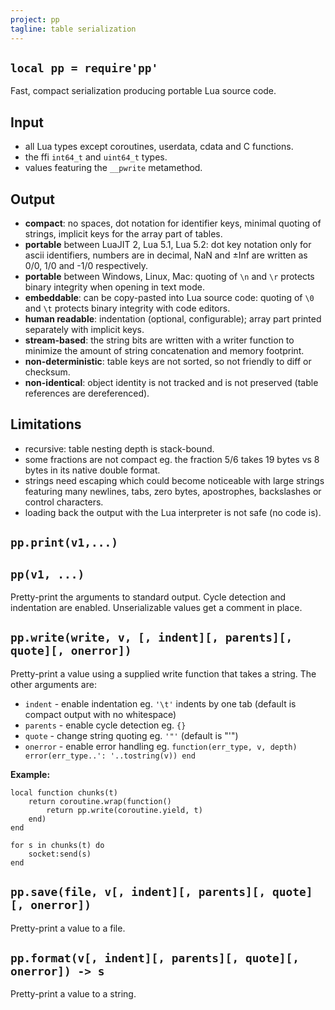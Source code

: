 ```yaml
---
project: pp
tagline: table serialization
---
```


## `local pp = require'pp'`

Fast, compact serialization producing portable Lua source code.

## Input

  * all Lua types except coroutines, userdata, cdata and C functions.
  * the ffi `int64_t` and `uint64_t` types.
  * values featuring the `__pwrite` metamethod.


## Output

  * **compact**: no spaces, dot notation for identifier keys, minimal quoting of strings, implicit keys for the array part of tables.
  * **portable** between LuaJIT 2, Lua 5.1, Lua 5.2: dot key notation only for ascii identifiers, numbers are in decimal, NaN and ±Inf are written as 0/0, 1/0 and -1/0 respectively.
  * **portable** between Windows, Linux, Mac: quoting of `\n` and `\r` protects binary integrity when opening in text mode.
  * **embeddable**: can be copy-pasted into Lua source code: quoting of `\0` and `\t` protects binary integrity with code editors.
  * **human readable**: indentation (optional, configurable); array part printed separately with implicit keys.
  * **stream-based**: the string bits are written with a writer function to minimize the amount of string concatenation and memory footprint.
  * **non-deterministic**: table keys are not sorted, so not friendly to diff or checksum.
  * **non-identical**: object identity is not tracked and is not preserved (table references are dereferenced).

## Limitations

  * recursive: table nesting depth is stack-bound.
  * some fractions are not compact eg. the fraction 5/6 takes 19 bytes vs 8 bytes in its native double format.
  * strings need escaping which could become noticeable with large strings featuring many newlines, tabs, zero bytes, apostrophes, backslashes or control characters.
  * loading back the output with the Lua interpreter is not safe (no code is).


## `pp.print(v1,...)`
## `pp(v1, ...)`

Pretty-print the arguments to standard output.
Cycle detection and indentation are enabled.
Unserializable values get a comment in place.


## `pp.write(write, v, [, indent][, parents][, quote][, onerror])`

Pretty-print a value using a supplied write function that takes a string. The other arguments are:

  * `indent` - enable indentation eg. `'\t'` indents by one tab (default is compact output with no whitespace)
  * `parents` - enable cycle detection eg. `{}`
  * `quote` - change string quoting eg. `'"'` (default is "'")
  * `onerror` - enable error handling eg. `function(err_type, v, depth) error(err_type..': '..tostring(v)) end`

__Example:__

~~~{.lua}
local function chunks(t)
	return coroutine.wrap(function()
		return pp.write(coroutine.yield, t)
	end)
end

for s in chunks(t) do
	socket:send(s)
end
~~~

## `pp.save(file, v[, indent][, parents][, quote][, onerror])`

Pretty-print a value to a file.


## `pp.format(v[, indent][, parents][, quote][, onerror]) -> s`

Pretty-print a value to a string.
